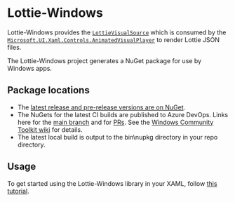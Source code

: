 # Lottie-Windows
Lottie-Windows provides the [`LottieVisualSource`](https://docs.microsoft.com/dotnet/api/microsoft.toolkit.uwp.ui.lottie.lottievisualsource) which is consumed by the [`Microsoft.UI.Xaml.Controls.AnimatedVisualPlayer`](https://docs.microsoft.com/uwp/api/microsoft.ui.xaml.controls.animatedvisualplayer) to render Lottie JSON files.

The Lottie-Windows project generates a NuGet package for use by Windows apps.

## Package locations
* The [latest release and pre-release versions are on NuGet](https://www.nuget.org/packages/Microsoft.Toolkit.Uwp.UI.Lottie).
* The NuGets for the latest CI builds are published to Azure DevOps. Links here for the [main branch](https://pkgs.dev.azure.com/dotnet/WindowsCommunityToolkit/_packaging/WindowsCommunityToolkit-MainLatest/nuget/v3/index.json) and for [PRs](https://pkgs.dev.azure.com/dotnet/WindowsCommunityToolkit/_packaging/WindowsCommunityToolkit-PullRequests/nuget/v3/index.json). See the [Windows Community Toolkit wiki](https://github.com/windows-toolkit/WindowsCommunityToolkit/wiki/Preview-Packages) for details.
* The latest local build is output to the bin\nupkg directory in your repo directory.

## Usage

To get started using the Lottie-Windows library in your XAML, follow [this tutorial](https://docs.microsoft.com/windows/communitytoolkit/animations/lottie-scenarios/getting_started_json).
